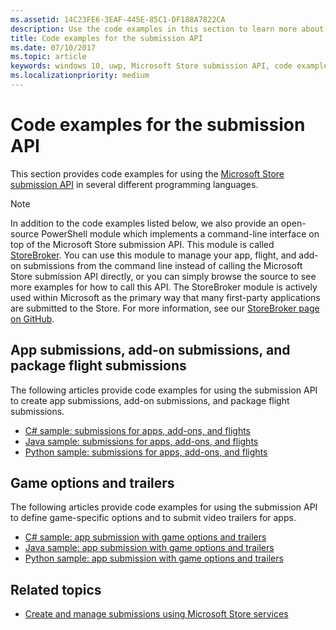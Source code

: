 ```yaml
---
ms.assetid: 14C23FE6-3EAF-445E-85C1-DF188A7822CA
description: Use the code examples in this section to learn more about using the Microsoft Store submission API.
title: Code examples for the submission API
ms.date: 07/10/2017
ms.topic: article
keywords: windows 10, uwp, Microsoft Store submission API, code examples
ms.localizationpriority: medium
---
```

# Code examples for the submission API

This section provides code examples for using the [Microsoft Store submission API](create-and-manage-submissions-using-windows-store-services.md) in several different programming languages.

> [!NOTE]
> In addition to the code examples listed below, we also provide an open-source PowerShell module which implements a command-line interface on top of the Microsoft Store submission API. This module is called [StoreBroker](https://aka.ms/storebroker). You can use this module to manage your app, flight, and add-on submissions from the command line instead of calling the Microsoft Store submission API directly, or you can simply browse the source to see more examples for how to call this API. The StoreBroker module is actively used within Microsoft as the primary way that many first-party applications are submitted to the Store. For more information, see our [StoreBroker page on GitHub](https://aka.ms/storebroker).

## App submissions, add-on submissions, and package flight submissions

The following articles provide code examples for using the submission API to create app submissions, add-on submissions, and package flight submissions.

* [C# sample: submissions for apps, add-ons, and flights](csharp-code-examples-for-the-windows-store-submission-api.md)
* [Java sample: submissions for apps, add-ons, and flights](java-code-examples-for-the-windows-store-submission-api.md)
* [Python sample: submissions for apps, add-ons, and flights](python-code-examples-for-the-windows-store-submission-api.md)

## Game options and trailers

The following articles provide code examples for using the submission API to define game-specific options and to submit video trailers for apps.

* [C# sample: app submission with game options and trailers](csharp-code-examples-for-submissions-game-options-and-trailers.md)
* [Java sample: app submission with game options and trailers](java-code-examples-for-submissions-game-options-and-trailers.md)
* [Python sample: app submission with game options and trailers](python-code-examples-for-submissions-game-options-and-trailers.md)

## Related topics

* [Create and manage submissions using Microsoft Store services](create-and-manage-submissions-using-windows-store-services.md)
